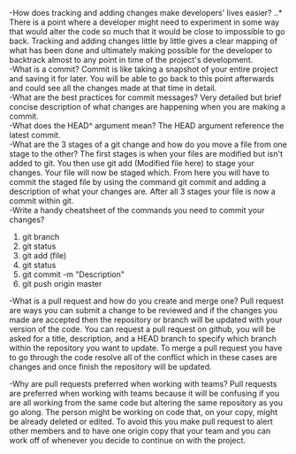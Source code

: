 -How does tracking and adding changes make developers' lives easier?
..* There is a point where a developer might need to experiment in some way that would alter the code so much that it would be close to impossible to go back. Tracking and adding changes little by little gives a clear mapping of what has been done and ultimately making possible for the developer to backtrack almost to any point in time of the project's development.  
-What is a commit?
Commit is like taking a snapshot of your entire project and saving it for later. You will be able to go back to this point afterwards and could see all the changes made at that time in detail.  
-What are the best practices for commit messages?
Very detailed but brief concise description of what changes are happening when you are making a commit.  
-What does the HEAD^ argument mean?
The HEAD argument reference the latest commit.  
-What are the 3 stages of a git change and how do you move a file from one stage to the other?
The first stages is when your files are modified but isn't added to git. You then use git add (Modified file here) to stage your changes. Your file will now be staged which. From here you will have to commit the staged file by using the command git commit and adding a description of what your changes are. After all 3 stages your file is now a commit within git.  
-Write a handy cheatsheet of the commands you need to commit your changes?
1. git branch
2. git status
3. git add (file)
4. git status
5. git commit -m "Description"
6. git push origin master  

-What is a pull request and how do you create and merge one?
Pull request are ways you can submit a change to be reviewed and if the changes you made are accepted then the repository or branch will be updated with your version of the code. You can request a pull request on github, you will be asked for a title, description, and a HEAD branch to specify which branch within the repository you want to update. To merge a pull request you have to go through the code resolve all of the conflict which in these cases are changes and once finish the repository will be updated.  

-Why are pull requests preferred when working with teams?
Pull requests are preferred when working with teams because it will be confusing if you are all working from the same code but altering the same repository as you go along. The person might be working on code that, on your copy, might be already deleted or edited. To avoid this you make pull request to alert other members and to have one origin copy that your team and you can work off of whenever you decide to continue on with the project.